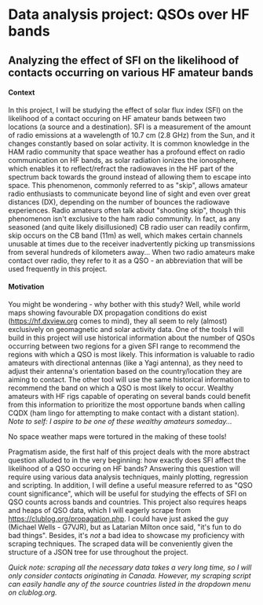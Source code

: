 # Data analysis project: QSOs over HF bands
## Analyzing the effect of SFI on the likelihood of contacts occurring on various HF amateur bands

#### Context
In this project, I will be studying the effect of solar flux index (SFI) on the likelihood of a contact occuring on HF amateur bands between two locations (a source and a destination). SFI is a measurement of the amount of radio emissions at a wavelength of 10.7 cm (2.8 GHz) from the Sun, and it changes constantly based on solar activity. It is common knowledge in the HAM radio community that space weather has a profound effect on radio communication on HF bands, as solar radiation ionizes the ionosphere, which enables it to reflect/refract the radiowaves in the HF part of the spectrum back towards the ground instead of allowing them to escape into space. This phenomenon, commonly referred to as "skip", allows amateur radio enthusiasts to communicate beyond line of sight and even over great distances (DX), depending on the number of bounces the radiowave experiences. Radio amateurs often talk about "shooting skip", though this phenomenon isn't exclusive to the ham radio community. In fact, as any seasoned (and quite likely disillusioned) CB radio user can readily confirm, skip occurs on the CB band (11m) as well, which makes certain channels unusable at times due to the receiver inadvertently picking up transmissions from several hundreds of kilometers away... When two radio amateurs make contact over radio, they refer to it as a QSO - an abbreviation that will be used frequently in this project. 

#### Motivation

You might be wondering - why bother with this study? Well, while world maps showing favourable DX propagation conditions do exist (https://hf.dxview.org comes to mind), they all seem to rely (almost) exclusively on geomagnetic and solar activity data. One of the tools I will build in this project will use historical information about the number of QSOs occurring between two regions for a given SFI range to recommend the regions with which a QSO is most likely. This information is valuable to radio amateurs with directional antennas (like a Yagi antenna), as they need to adjust their antenna's orientation based on the country/location they are aiming to contact. The other tool will use the same historical information to recommend the band on which a QSO is most likely to occur. Wealthy amateurs with HF rigs capable of operating on several bands could benefit from this information to prioritize the most opportune bands when calling CQDX (ham lingo for attempting to make contact with a distant station). *Note to self: I aspire to be one of these wealthy amateurs someday...* 

No space weather maps were tortured in the making of these tools!

Pragmatism aside, the first half of this project deals with the more abstract question alluded to in the very beginning: how exactly does SFI affect the likelihood of a QSO occuring on HF bands? Answering this question will require using various data analysis techniques, mainly plotting, regression and scripting. In addition, I will define a useful measure referred to as "QSO count significance", which will be useful for studying the effects of SFI on QSO counts across bands and countries. This project also requires heaps and heaps of QSO data, which I will eagerly scrape from https://clublog.org/propagation.php. I could have just asked the guy (Michael Wells - G7VJR), but as Latarian Milton once said, "it's fun to do bad things". Besides, it's *not* a bad idea to showcase my proficiency with scraping techniques. The scraped data will be conveniently given the structure of a JSON tree for use throughout the project. 

*Quick note: scraping all the necessary data takes a very long time, so I will only consider contacts originating in Canada. However, my scraping script can easily handle any of the source countries listed in the dropdown menu on clublog.org.*



